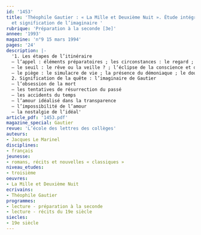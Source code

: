 ```yaml
---
id: '1453'
title: 'Théophile Gautier : « La Mille et Deuxième Nuit ». Étude intégrale : structure
  et signification de l’imaginaire '
rubrique: 'Préparation à la seconde [3e]'
annee: '1993'
magazine: 'n°9 15 mars 1994'
pages: '24'
description: |-
  '1. Les étapes de l’itinéraire
  – l’appel : éléments préparatoires ; les circonstances : le regard ; la drogue ; le délire de l’imagination; le théâtre ; le guide
  – le seuil : le rêve ou la veille ? ; l’éclipse de la conscience et du réel ; l’hallucination ; la métamorphose ; l’expérience du double ; l’extase
  – le piège : le simulacre de vie ; la présence du démoniaque ; le double maléfique ; les épreuves ; l’hallucination fatale
  2. Signification de la quête : l’imaginaire de Gautier
  – l’obsession de la mort
  – les tentatives de résurrection du passé
  – les accidents du temps
  – l’amour idéalisé dans la transparence
  – l’impossibilité de l’amour
  – la nostalgie de l’idéal'
article_pdf: '1453.pdf'
magazine_special: Gautier
revue: 'L’école des lettres des collèges'
auteurs:
- Jacques Le Marinel
disciplines:
- français
jeunesse:
- romans, récits et nouvelles « classiques »
niveau_etudes:
- troisième
oeuvres:
- La Mille et Deuxième Nuit
ecrivains:
- Théophile Gautier
programmes:
- lecture - préparation à la seconde
- lecture - récits du 19e siècle
siecles:
- 19e siècle
---
```


